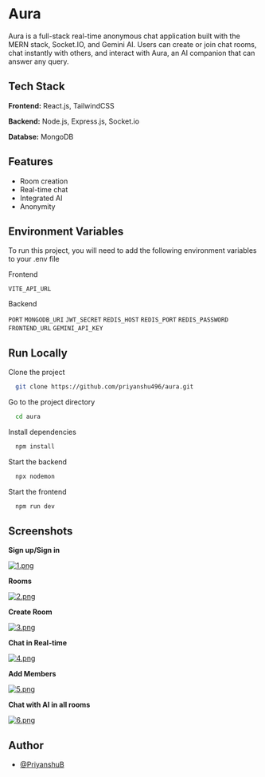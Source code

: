 
# Aura

Aura is a full-stack real-time anonymous chat application built with the MERN stack, Socket.IO, and Gemini AI.
Users can create or join chat rooms, chat instantly with others, and interact with Aura, an AI companion that can answer any query.



## Tech Stack

**Frontend:** React.js, TailwindCSS

**Backend:** Node.js, Express.js, Socket.io

**Databse:** MongoDB


## Features
- Room creation
- Real-time chat
- Integrated AI
- Anonymity


## Environment Variables

To run this project, you will need to add the following environment variables to your .env file

Frontend

`VITE_API_URL`

Backend

`PORT`  `MONGODB_URI`  `JWT_SECRET`  `REDIS_HOST`  `REDIS_PORT`  `REDIS_PASSWORD`  `FRONTEND_URL`  `GEMINI_API_KEY`



## Run Locally

Clone the project

```bash
  git clone https://github.com/priyanshu496/aura.git
```

Go to the project directory

```bash
  cd aura
```

Install dependencies

```bash
  npm install
```

Start the backend

```bash
  npx nodemon
```

Start the frontend

```bash
  npm run dev
```


## Screenshots

**Sign up/Sign in**

[![1.png](https://i.postimg.cc/L5dYh3yk/1.png)](https://postimg.cc/5Y3NRLWj)

**Rooms**

[![2.png](https://i.postimg.cc/HL6PGBYL/2.png)](https://postimg.cc/t1VzWdV0)

**Create Room**

[![3.png](https://i.postimg.cc/W3XDwqwC/3.png)](https://postimg.cc/Kk3vZzVD)

**Chat in Real-time**

[![4.png](https://i.postimg.cc/DwXBpnDB/4.png)](https://postimg.cc/FYhy75hL)

**Add Members**

[![5.png](https://i.postimg.cc/gjKn2XnN/5.png)](https://postimg.cc/T5pRkPjD)

**Chat with AI in all rooms**

[![6.png](https://i.postimg.cc/Vv1Lbftv/6.png)](https://postimg.cc/LYCMcMNF)
## Author

- [@PriyanshuB](https://github.com/priyanshu496)

